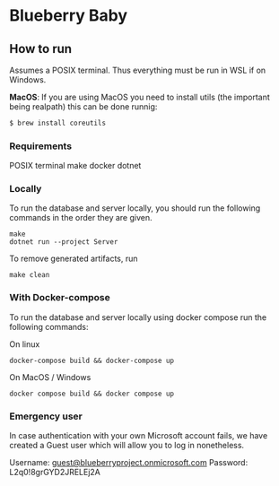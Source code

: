 # Blueberry Baby

## How to run

Assumes a POSIX terminal. Thus everything must be run in WSL if on Windows.

**MacOS**: If you are using MacOS you need to install utils (the important being realpath) this can be done runnig:

```bash
$ brew install coreutils
```

### Requirements

POSIX terminal
make
docker
dotnet

### Locally

To run the database and server locally, you should run the following commands in the order they are given.

```shell
make
dotnet run --project Server
```

To remove generated artifacts, run

```shell
make clean
```

### With Docker-compose

To run the database and server locally using docker compose run the following commands:

On linux

```shell
docker-compose build && docker-compose up
```

On MacOS / Windows

```shell
docker compose build && docker compose up
```

### Emergency user

In case authentication with your own Microsoft account fails, we have created a Guest user which will allow you to log in
nonetheless.

Username: guest@blueberryproject.onmicrosoft.com
Password: L2q0!8grGYD2JRELEj2A
